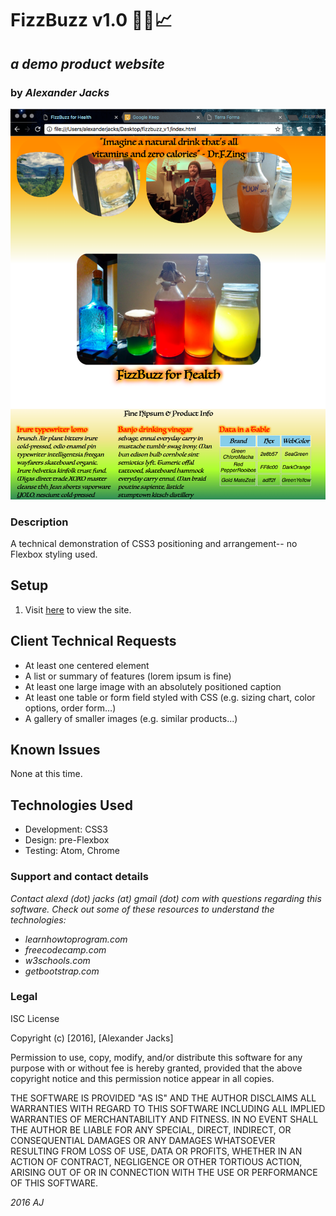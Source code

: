 # FizzBuzz v1.0 :honeybee::beer::chart_with_upwards_trend:
## _a demo product website_
### by _Alexander Jacks_


![screenshot](/resources/fbv10.png)
### Description
A technical demonstration of CSS3 positioning and arrangement-- no Flexbox styling used.

## Setup
1. Visit [here](https://adjectival.github.io/fizzbuzz_v1/) to view the site.

## Client Technical Requests
- At least one centered element
- A list or summary of features (lorem ipsum is fine)
- At least one large image with an absolutely positioned caption
- At least one table or form field styled with CSS (e.g. sizing chart, color options, order form…)
- A gallery of smaller images (e.g. similar products...)


## Known Issues
None at this time.


## Technologies Used
- Development: CSS3
- Design: pre-Flexbox
- Testing: Atom, Chrome

### Support and contact details
_Contact alexd (dot) jacks (at) gmail (dot) com with questions regarding this software.
Check out some of these resources to understand the technologies:_
- _learnhowtoprogram.com_
- _freecodecamp.com_
- _w3schools.com_
- _getbootstrap.com_

### Legal
ISC License

Copyright (c) [2016], [Alexander Jacks]

Permission to use, copy, modify, and/or distribute this software for any purpose with or without fee is hereby granted, provided that the above copyright notice and this permission notice appear in all copies.

THE SOFTWARE IS PROVIDED "AS IS" AND THE AUTHOR DISCLAIMS ALL WARRANTIES WITH REGARD TO THIS SOFTWARE INCLUDING ALL IMPLIED WARRANTIES OF MERCHANTABILITY AND FITNESS. IN NO EVENT SHALL THE AUTHOR BE LIABLE FOR ANY SPECIAL, DIRECT, INDIRECT, OR CONSEQUENTIAL DAMAGES OR ANY DAMAGES WHATSOEVER RESULTING FROM LOSS OF USE, DATA OR PROFITS, WHETHER IN AN ACTION OF CONTRACT, NEGLIGENCE OR OTHER TORTIOUS ACTION, ARISING OUT OF OR IN CONNECTION WITH THE USE OR PERFORMANCE OF THIS SOFTWARE.

*2016 AJ*
